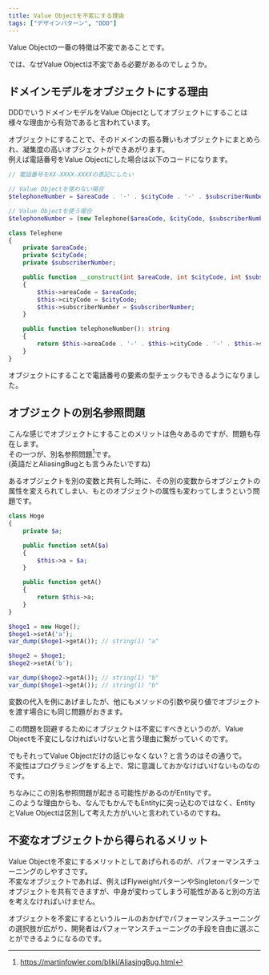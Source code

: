 ```yaml
---
title: Value Objectを不変にする理由
tags: ["デザインパターン", "DDD"]
---
```


Value Objectの一番の特徴は不変であることです。

では、なぜValue Objectは不変である必要があるのでしょうか。

## ドメインモデルをオブジェクトにする理由

DDDでいうドメインモデルをValue Objectとしてオブジェクトにすることは様々な理由から有効であると言われています。

オブジェクトにすることで、そのドメインの振る舞いもオブジェクトにまとめられ、凝集度の高いオブジェクトができあがります。  
例えば電話番号をValue Objectにした場合は以下のコードになります。

```php
// 電話番号をXX-XXXX-XXXXの表記にしたい

// Value Objectを使わない場合
$telephoneNumber = $areaCode . '-' . $cityCode . '-' . $subscriberNumber;

// Value Objectを使う場合
$telephoneNumber = (new Telephone($areaCode, $cityCode, $subscriberNumber))->telephoneNumber();

class Telephone
{
    private $areaCode;
    private $cityCode;
    private $subscriberNumber;

    public function __construct(int $areaCode, int $cityCode, int $subscriberNumber)
    {
        $this->areaCode = $areaCode;
        $this->cityCode = $cityCode;
        $this->subscriberNumber = $subscriberNumber;
    }

    public function telephoneNumber(): string
    {
        return $this->areaCode . '-' . $this->cityCode . '-' . $this->subscriberNumber;
    }
}
```

オブジェクトにすることで電話番号の要素の型チェックもできるようになりました。

## オブジェクトの別名参照問題

こんな感じでオブジェクトにすることのメリットは色々あるのですが、問題も存在します。  
その一つが、別名参照問題[^1]です。  
(英語だとAliasingBugとも言うみたいですね)

あるオブジェクトを別の変数と共有した時に、その別の変数からオブジェクトの属性を変えられてしまい、もとのオブジェクトの属性も変わってしまうという問題です。

```php
class Hoge
{
    private $a;

    public function setA($a)
    {
        $this->a = $a;
    }

    public function getA()
    {
        return $this->a;
    }
}

$hoge1 = new Hoge();
$hoge1->setA('a');
var_dump($hoge1->getA()); // string(1) "a"

$hoge2 = $hoge1;
$hoge2->setA('b');

var_dump($hoge2->getA()); // string(1) "b"
var_dump($hoge1->getA()); // string(1) "b"
```

変数の代入を例にあげましたが、他にもメソッドの引数や戻り値でオブジェクトを渡す場合にも同じ問題がおきます。

この問題を回避するためにオブジェクトは不変にすべきというのが、Value Objectを不変にしなければいけないと言う理由に繋がっていくのです。

でもそれってValue Objectだけの話じゃなくない？と言うのはその通りで。  
不変性はプログラミングをする上で、常に意識しておかなけばいけないものなのです。

ちなみにこの別名参照問題が起きる可能性があるのがEntityです。  
このような理由からも、なんでもかんでもEntityに突っ込むのではなく、EntityとValue Objectは区別して考えた方がいいと言われているのですね。

## 不変なオブジェクトから得られるメリット

Value Objectを不変にするメリットとしてあげられるのが、パフォーマンスチューニングのしやすさです。  
不変なオブジェクトであれば、例えばFlyweightパターンやSingletonパターンでオブジェクトを共有できますが、中身が変わってしまう可能性があると別の方法を考えなければいけません。

オブジェクトを不変にするというルールのおかげでパフォーマンスチューニングの選択肢が広がり、開発者はパフォーマンスチューニングの手段を自由に選ぶことができるようになるのです。

[^1]: https://martinfowler.com/bliki/AliasingBug.html
[^2]: エリック・エヴァンスのドメイン駆動設計
